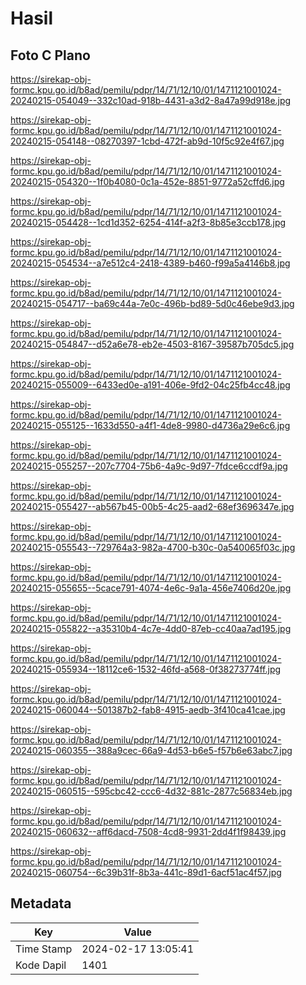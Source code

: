 # Hasil

## Foto C Plano

https://sirekap-obj-formc.kpu.go.id/b8ad/pemilu/pdpr/14/71/12/10/01/1471121001024-20240215-054049--332c10ad-918b-4431-a3d2-8a47a99d918e.jpg

https://sirekap-obj-formc.kpu.go.id/b8ad/pemilu/pdpr/14/71/12/10/01/1471121001024-20240215-054148--08270397-1cbd-472f-ab9d-10f5c92e4f67.jpg

https://sirekap-obj-formc.kpu.go.id/b8ad/pemilu/pdpr/14/71/12/10/01/1471121001024-20240215-054320--1f0b4080-0c1a-452e-8851-9772a52cffd6.jpg

https://sirekap-obj-formc.kpu.go.id/b8ad/pemilu/pdpr/14/71/12/10/01/1471121001024-20240215-054428--1cd1d352-6254-414f-a2f3-8b85e3ccb178.jpg

https://sirekap-obj-formc.kpu.go.id/b8ad/pemilu/pdpr/14/71/12/10/01/1471121001024-20240215-054534--a7e512c4-2418-4389-b460-f99a5a4146b8.jpg

https://sirekap-obj-formc.kpu.go.id/b8ad/pemilu/pdpr/14/71/12/10/01/1471121001024-20240215-054717--ba69c44a-7e0c-496b-bd89-5d0c46ebe9d3.jpg

https://sirekap-obj-formc.kpu.go.id/b8ad/pemilu/pdpr/14/71/12/10/01/1471121001024-20240215-054847--d52a6e78-eb2e-4503-8167-39587b705dc5.jpg

https://sirekap-obj-formc.kpu.go.id/b8ad/pemilu/pdpr/14/71/12/10/01/1471121001024-20240215-055009--6433ed0e-a191-406e-9fd2-04c25fb4cc48.jpg

https://sirekap-obj-formc.kpu.go.id/b8ad/pemilu/pdpr/14/71/12/10/01/1471121001024-20240215-055125--1633d550-a4f1-4de8-9980-d4736a29e6c6.jpg

https://sirekap-obj-formc.kpu.go.id/b8ad/pemilu/pdpr/14/71/12/10/01/1471121001024-20240215-055257--207c7704-75b6-4a9c-9d97-7fdce6ccdf9a.jpg

https://sirekap-obj-formc.kpu.go.id/b8ad/pemilu/pdpr/14/71/12/10/01/1471121001024-20240215-055427--ab567b45-00b5-4c25-aad2-68ef3696347e.jpg

https://sirekap-obj-formc.kpu.go.id/b8ad/pemilu/pdpr/14/71/12/10/01/1471121001024-20240215-055543--729764a3-982a-4700-b30c-0a540065f03c.jpg

https://sirekap-obj-formc.kpu.go.id/b8ad/pemilu/pdpr/14/71/12/10/01/1471121001024-20240215-055655--5cace791-4074-4e6c-9a1a-456e7406d20e.jpg

https://sirekap-obj-formc.kpu.go.id/b8ad/pemilu/pdpr/14/71/12/10/01/1471121001024-20240215-055822--a35310b4-4c7e-4dd0-87eb-cc40aa7ad195.jpg

https://sirekap-obj-formc.kpu.go.id/b8ad/pemilu/pdpr/14/71/12/10/01/1471121001024-20240215-055934--18112ce6-1532-46fd-a568-0f38273774ff.jpg

https://sirekap-obj-formc.kpu.go.id/b8ad/pemilu/pdpr/14/71/12/10/01/1471121001024-20240215-060044--501387b2-fab8-4915-aedb-3f410ca41cae.jpg

https://sirekap-obj-formc.kpu.go.id/b8ad/pemilu/pdpr/14/71/12/10/01/1471121001024-20240215-060355--388a9cec-66a9-4d53-b6e5-f57b6e63abc7.jpg

https://sirekap-obj-formc.kpu.go.id/b8ad/pemilu/pdpr/14/71/12/10/01/1471121001024-20240215-060515--595cbc42-ccc6-4d32-881c-2877c56834eb.jpg

https://sirekap-obj-formc.kpu.go.id/b8ad/pemilu/pdpr/14/71/12/10/01/1471121001024-20240215-060632--aff6dacd-7508-4cd8-9931-2dd4f1f98439.jpg

https://sirekap-obj-formc.kpu.go.id/b8ad/pemilu/pdpr/14/71/12/10/01/1471121001024-20240215-060754--6c39b31f-8b3a-441c-89d1-6acf51ac4f57.jpg


## Metadata

| Key        | Value               |
| ---------- | ------------------- |
| Time Stamp | 2024-02-17 13:05:41 |
| Kode Dapil | 1401                |



